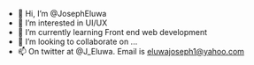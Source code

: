 - 👋 Hi, I’m @JosephEluwa
- 👀 I’m interested in UI/UX
- 🌱 I’m currently learning Front end web development
- 💞️ I’m looking to collaborate on ...
- 📫 On twitter at @J_Eluwa. Email is eluwajoseph1@yahoo.com

<!---
JosephEluwa/JosephEluwa is a ✨ special ✨ repository because its `README.md` (this file) appears on your GitHub profile.
You can click the Preview link to take a look at your changes.
--->
